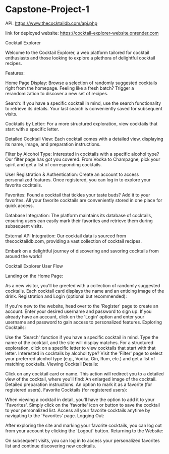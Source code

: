 # Capstone-Project-1

API: https://www.thecocktaildb.com/api.php


link for deployed website: https://cocktail-explorer-website.onrender.com

Cocktail Explorer

Welcome to the Cocktail Explorer, a web platform tailored for cocktail enthusiasts and those looking to explore a plethora of delightful cocktail recipes.

Features:


Home Page Display: 
Browse a selection of randomly suggested cocktails right from the homepage. Feeling like a fresh batch? Trigger a rerandomization to discover a new set of recipes.

Search: 
If you have a specific cocktail in mind, use the search functionality to retrieve its details. Your last search is conveniently saved for subsequent visits.

Cocktails by Letter: 
For a more structured exploration, view cocktails that start with a specific letter.

Detailed Cocktail View: 
Each cocktail comes with a detailed view, displaying its name, image, and preparation instructions.

Filter by Alcohol Type: 
Interested in cocktails with a specific alcohol type? Our filter page has got you covered. From Vodka to Champagne, pick your spirit and get a list of corresponding cocktails.

User Registration & Authentication: 
Create an account to access personalized features. Once registered, you can log in to explore your favorite cocktails.

Favorites: 
Found a cocktail that tickles your taste buds? Add it to your favorites. All your favorite cocktails are conveniently stored in one place for quick access.

Database Integration: 
The platform maintains its database of cocktails, ensuring users can easily mark their favorites and retrieve them during subsequent visits.

External API Integration: 
Our cocktail data is sourced from thecocktaildb.com, providing a vast collection of cocktail recipes.

Embark on a delightful journey of discovering and savoring cocktails from around the world!


Cocktail Explorer User Flow

Landing on the Home Page:

As a new visitor, you'll be greeted with a collection of randomly suggested cocktails. Each cocktail card displays the name and an enticing image of the drink.
Registration and Login (optional but recommended):

If you're new to the website, head over to the 'Register' page to create an account.
Enter your desired username and password to sign up.
If you already have an account, click on the 'Login' option and enter your username and password to gain access to personalized features.
Exploring Cocktails:

Use the 'Search' function if you have a specific cocktail in mind. Type the name of the cocktail, and the site will display matches.
For a structured exploration, click on a specific letter to view cocktails that start with that letter.
Interested in cocktails by alcohol type? Visit the 'Filter' page to select your preferred alcohol type (e.g., Vodka, Gin, Rum, etc.) and get a list of matching cocktails.
Viewing Cocktail Details:

Click on any cocktail card or name. This action will redirect you to a detailed view of the cocktail, where you'll find:
An enlarged image of the cocktail.
Detailed preparation instructions.
An option to mark it as a favorite (for registered users).
Favorite Cocktails (for registered users):

When viewing a cocktail in detail, you'll have the option to add it to your 'Favorites'.
Simply click on the 'favorite' icon or button to save the cocktail to your personalized list.
Access all your favorite cocktails anytime by navigating to the 'Favorites' page.
Logging Out:

After exploring the site and marking your favorite cocktails, you can log out from your account by clicking the 'Logout' button.
Returning to the Website:

On subsequent visits, you can log in to access your personalized favorites list and continue discovering new cocktails.
